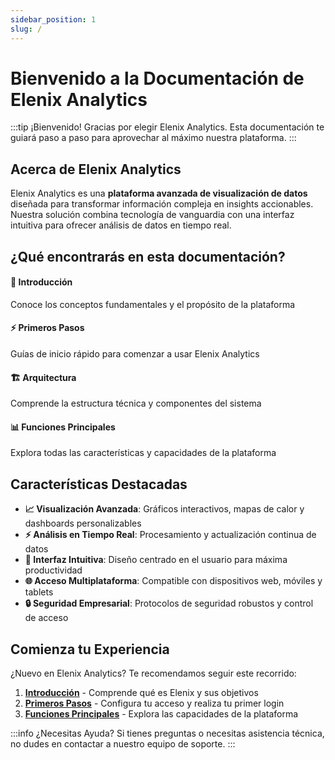```yaml
---
sidebar_position: 1
slug: /
---
```


# Bienvenido a la Documentación de Elenix Analytics

:::tip ¡Bienvenido!
Gracias por elegir Elenix Analytics. Esta documentación te guiará paso a paso para aprovechar al máximo nuestra plataforma.
:::

## Acerca de Elenix Analytics

Elenix Analytics es una **plataforma avanzada de visualización de datos** diseñada para transformar información compleja en insights accionables. Nuestra solución combina tecnología de vanguardia con una interfaz intuitiva para ofrecer análisis de datos en tiempo real.

## ¿Qué encontrarás en esta documentación?

<div className="feature-grid">
  <div className="feature-card">
    <h4>🚀 Introducción</h4>
    <p>Conoce los conceptos fundamentales y el propósito de la plataforma</p>
  </div>
  <div className="feature-card">
    <h4>⚡ Primeros Pasos</h4>
    <p>Guías de inicio rápido para comenzar a usar Elenix Analytics</p>
  </div>
  <div className="feature-card">
    <h4>🏗️ Arquitectura</h4>
    <p>Comprende la estructura técnica y componentes del sistema</p>
  </div>
  <div className="feature-card">
    <h4>📊 Funciones Principales</h4>
    <p>Explora todas las características y capacidades de la plataforma</p>
  </div>
</div>

## Características Destacadas

- **📈 Visualización Avanzada**: Gráficos interactivos, mapas de calor y dashboards personalizables
- **⚡ Análisis en Tiempo Real**: Procesamiento y actualización continua de datos
- **🎯 Interfaz Intuitiva**: Diseño centrado en el usuario para máxima productividad
- **🌐 Acceso Multiplataforma**: Compatible con dispositivos web, móviles y tablets
- **🔒 Seguridad Empresarial**: Protocolos de seguridad robustos y control de acceso

## Comienza tu Experiencia

¿Nuevo en Elenix Analytics? Te recomendamos seguir este recorrido:

1. **[Introducción](./Introducción)** - Comprende qué es Elenix y sus objetivos
2. **[Primeros Pasos](./Primeros-pasos)** - Configura tu acceso y realiza tu primer login
3. **[Funciones Principales](./Funciones-principales)** - Explora las capacidades de la plataforma

:::info ¿Necesitas Ayuda?
Si tienes preguntas o necesitas asistencia técnica, no dudes en contactar a nuestro equipo de soporte.
:::
